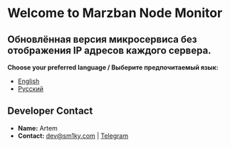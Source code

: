 
# Welcome to Marzban Node Monitor
## Обновлённая версия микросервиса без отображения IP адресов каждого сервера.

**Choose your preferred language / Выберите предпочитаемый язык:**

- [English](README_en.md)
- [Русский](README_ru.md)

## Developer Contact

- **Name:** Artem
- **Contact:** [dev@sm1ky.com](mailto:dev@sm1ky.com) | [Telegram](https://t.me/forests_vpn)
